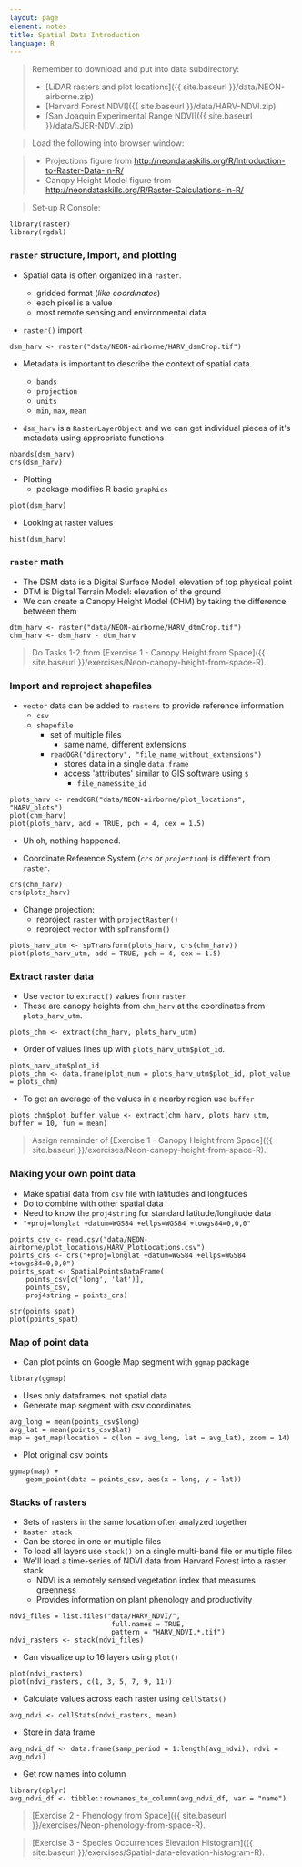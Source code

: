 ```yaml
---
layout: page
element: notes
title: Spatial Data Introduction
language: R
--- 
```


> Remember to download and put into data subdirectory:
>
> * [LiDAR rasters and plot locations]({{ site.baseurl }}/data/NEON-airborne.zip)
> * [Harvard Forest NDVI]({{ site.baseurl }}/data/HARV-NDVI.zip) 
> * [San Joaquin Experimental Range NDVI]({{ site.baseurl }}/data/SJER-NDVI.zip)

> Load the following into browser window:

> * Projections figure from http://neondataskills.org/R/Introduction-to-Raster-Data-In-R/
> * Canopy Height Model figure from http://neondataskills.org/R/Raster-Calculations-In-R/

> Set-up R Console:

```
library(raster)
library(rgdal)
```

### `raster` structure, import, and plotting

* Spatial data is often organized in a `raster`.
    * gridded format (*like coordinates*)
    * each pixel is a value
	* most remote sensing and environmental data

* `raster()` import

```
dsm_harv <- raster("data/NEON-airborne/HARV_dsmCrop.tif")
```

* Metadata is important to describe the context of spatial data.
    * `bands`
    * `projection`
    * `units`
    * `min`, `max`, `mean`

* `dsm_harv` is a `RasterLayerObject` and we can get individual pieces of it's
   metadata using appropriate functions

```
nbands(dsm_harv)
crs(dsm_harv)
```

* Plotting
    * package modifies R basic `graphics`

```
plot(dsm_harv)
```

* Looking at raster values

```
hist(dsm_harv)
```

### `raster` math

* The DSM data is a Digital Surface Model: elevation of top physical point
* DTM is Digital Terrain Model: elevation of the ground
* We can create a Canopy Height Model (CHM) by taking the difference between them

```
dtm_harv <- raster("data/NEON-airborne/HARV_dtmCrop.tif")
chm_harv <- dsm_harv - dtm_harv
```

> Do Tasks 1-2 from [Exercise 1 - Canopy Height from Space]({{ site.baseurl }}/exercises/Neon-canopy-height-from-space-R).


### Import and reproject shapefiles

* `vector` data can be added to `rasters` to provide reference information
    * `csv`
    * `shapefile`
        * set of multiple files
            * same name, different extensions
        * `readOGR("directory", "file_name_without_extensions")`
            * stores data in a single `data.frame`
            * access 'attributes' similar to GIS software using `$`
                * `file_name$site_id`

```
plots_harv <- readOGR("data/NEON-airborne/plot_locations", "HARV_plots")
plot(chm_harv)
plot(plots_harv, add = TRUE, pch = 4, cex = 1.5)
```

* Uh oh, nothing happened.

* Coordinate Reference System (*`crs` or `projection`*) is different from `raster`.

```
crs(chm_harv)
crs(plots_harv)
```

* Change projection: 
    * reproject `raster` with `projectRaster()`
    * reproject `vector` with `spTransform()`

```
plots_harv_utm <- spTransform(plots_harv, crs(chm_harv))
plot(plots_harv_utm, add = TRUE, pch = 4, cex = 1.5)
```

### Extract raster data

* Use `vector` to `extract()` values from `raster`
* These are canopy heights from `chm_harv` at the coordinates from 
  `plots_harv_utm`. 

```
plots_chm <- extract(chm_harv, plots_harv_utm)
```

* Order of values lines up with `plots_harv_utm$plot_id`.

```
plots_harv_utm$plot_id
plots_chm <- data.frame(plot_num = plots_harv_utm$plot_id, plot_value = plots_chm)
```

* To get an average of the values in a nearby region use `buffer`

```
plots_chm$plot_buffer_value <- extract(chm_harv, plots_harv_utm, buffer = 10, fun = mean)
```

> Assign remainder of [Exercise 1 - Canopy Height from Space]({{ site.baseurl }}/exercises/Neon-canopy-height-from-space-R).


### Making your own point data

* Make spatial data from `csv` file with latitudes and longitudes
* Do to combine with other spatial data
* Need to know the `proj4string` for standard latitude/longitude data
* `"+proj=longlat +datum=WGS84 +ellps=WGS84 +towgs84=0,0,0"`

```
points_csv <- read.csv("data/NEON-airborne/plot_locations/HARV_PlotLocations.csv")
points_crs <- crs("+proj=longlat +datum=WGS84 +ellps=WGS84 +towgs84=0,0,0")
points_spat <- SpatialPointsDataFrame(
	points_csv[c('long', 'lat')], 
	points_csv, 
	proj4string = points_crs)
```

```
str(points_spat)
plot(points_spat)
```

### Map of point data

* Can plot points on Google Map segment with `ggmap` package

```
library(ggmap)
```

* Uses only dataframes, not spatial data
* Generate map segment with csv coordinates

```
avg_long = mean(points_csv$long)
avg_lat = mean(points_csv$lat)
map = get_map(location = c(lon = avg_long, lat = avg_lat), zoom = 14)
```

* Plot original csv points

```
ggmap(map) +
    geom_point(data = points_csv, aes(x = long, y = lat))
```

### Stacks of rasters

* Sets of rasters in the same location often analyzed together
* `Raster stack`
* Can be stored in one or multiple files
* To load all layers use `stack()` on a single multi-band file or multiple files
* We'll load a time-series of NDVI data from Harvard Forest into a raster stack
    * NDVI is a remotely sensed vegetation index that measures greenness
	* Provides information on plant phenology and productivity

```
ndvi_files = list.files("data/HARV_NDVI/",
                         full.names = TRUE,
                         pattern = "HARV_NDVI.*.tif")
ndvi_rasters <- stack(ndvi_files)
```

* Can visualize up to 16 layers using `plot()`

```
plot(ndvi_rasters)
plot(ndvi_rasters, c(1, 3, 5, 7, 9, 11))
```

* Calculate values across each raster using `cellStats()`

```
avg_ndvi <- cellStats(ndvi_rasters, mean)
```

* Store in data frame

```
avg_ndvi_df <- data.frame(samp_period = 1:length(avg_ndvi), ndvi = avg_ndvi)
```

* Get row names into column

```
library(dplyr)
avg_ndvi_df <- tibble::rownames_to_column(avg_ndvi_df, var = "name")
```

> [Exercise 2 - Phenology from Space]({{ site.baseurl }}/exercises/Neon-phenology-from-space-R).

> [Exercise 3 - Species Occurrences Elevation Histogram]({{ site.baseurl }}/exercises/Spatial-data-elevation-histogram-R).
